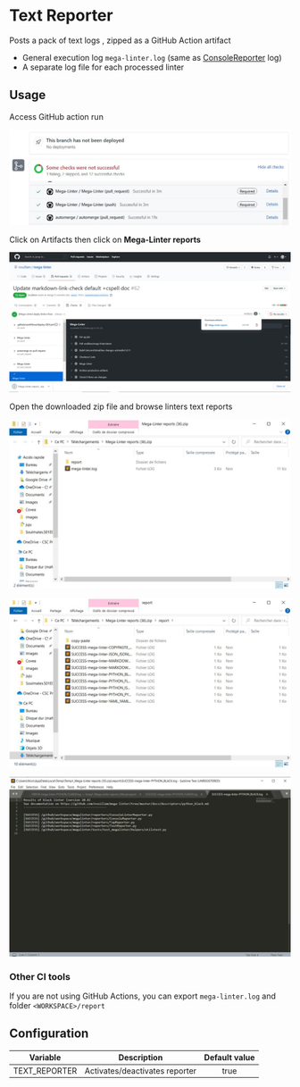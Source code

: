 # Text Reporter

Posts a pack of text logs , zipped as a GitHub Action artifact
- General execution log `mega-linter.log` (same as [ConsoleReporter](ConsoleReporter.md) log)
- A separate log file for each processed linter

## Usage

Access GitHub action run

![Screenshot](../assets/images/AccessActionRun.jpg)

Click on Artifacts then click on **Mega-Linter reports**

![Screenshot](../assets/images/TextReporter_1.jpg)

Open the downloaded zip file and browse linters text reports

![Screenshot](../assets/images/TextReporter_2.jpg)

![Screenshot](../assets/images/TextReporter_3.jpg)

![Screenshot](../assets/images/TextReporter_4.jpg)

### Other CI tools

If you are not using GitHub Actions, you can export `mega-linter.log` and folder `<WORKSPACE>/report`

## Configuration

| Variable | Description | Default value |
| ----------------- | -------------- | :--------------: |
| TEXT_REPORTER | Activates/deactivates reporter | true |

